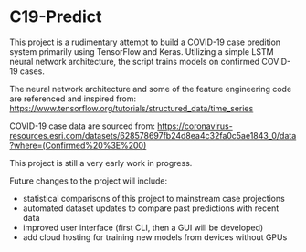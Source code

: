 # C19-Predict

This project is a rudimentary attempt to build a COVID-19 case predition system primarily using TensorFlow and Keras.
Utilizing a simple LSTM neural network architecture, the script trains models on confirmed COVID-19 cases.

The neural network architecture and some of the feature engineering code are referenced and inspired from:   https://www.tensorflow.org/tutorials/structured_data/time_series 

COVID-19 case data are sourced from: https://coronavirus-resources.esri.com/datasets/628578697fb24d8ea4c32fa0c5ae1843_0/data?where=(Confirmed%20%3E%200)

This project is still a very early work in progress.

Future changes to the project will include:

- statistical comparisons of this project to mainstream case projections
- automated dataset updates to compare past predictions with recent data 
- improved user interface (first CLI, then a GUI will be developed)
- add cloud hosting for training new models from devices without GPUs
